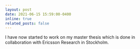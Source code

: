 ```yaml
---
layout: post
date: 2021-06-15 15:59:00-0400
inline: true
related_posts: false
---
```


I have now started to work on my master thesis which is done in collaboration with Ericsson Research in Stockholm.
